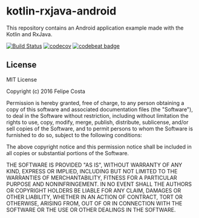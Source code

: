 # kotlin-rxjava-android

This repository contains an Android application example made with the Kotlin and RxJava.

[![Build Status](https://travis-ci.org/felipehjcosta/marvel-app.svg?branch=master)](https://travis-ci.org/felipehjcosta/marvel-app)
[![codecov](https://codecov.io/gh/felipehjcosta/marvel-app/branch/master/graph/badge.svg)](https://codecov.io/gh/felipehjcosta/marvel-app)
[![codebeat badge](https://codebeat.co/badges/34651f37-6eee-421a-bab3-ae65b4079f04)](https://codebeat.co/projects/github-com-felipehjcosta-marvel-app-master)

License
-------

  MIT License
  
  Copyright (c) 2016 Felipe Costa
  
  Permission is hereby granted, free of charge, to any person obtaining a copy
  of this software and associated documentation files (the "Software"), to deal
  in the Software without restriction, including without limitation the rights
  to use, copy, modify, merge, publish, distribute, sublicense, and/or sell
  copies of the Software, and to permit persons to whom the Software is
  furnished to do so, subject to the following conditions:
  
  The above copyright notice and this permission notice shall be included in all
  copies or substantial portions of the Software.
  
  THE SOFTWARE IS PROVIDED "AS IS", WITHOUT WARRANTY OF ANY KIND, EXPRESS OR
  IMPLIED, INCLUDING BUT NOT LIMITED TO THE WARRANTIES OF MERCHANTABILITY,
  FITNESS FOR A PARTICULAR PURPOSE AND NONINFRINGEMENT. IN NO EVENT SHALL THE
  AUTHORS OR COPYRIGHT HOLDERS BE LIABLE FOR ANY CLAIM, DAMAGES OR OTHER
  LIABILITY, WHETHER IN AN ACTION OF CONTRACT, TORT OR OTHERWISE, ARISING FROM,
  OUT OF OR IN CONNECTION WITH THE SOFTWARE OR THE USE OR OTHER DEALINGS IN THE
  SOFTWARE.
  
